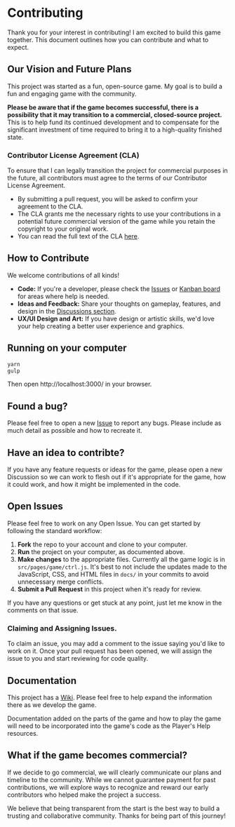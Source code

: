 # Contributing

Thank you for your interest in contributing!
I am excited to build this game together.
This document outlines how you can contribute and what to expect.

## Our Vision and Future Plans

This project was started as a fun, open-source game. My goal is to build a fun and engaging game with the community.

**Please be aware that if the game becomes successful, there is a possibility that it may transition to a commercial, closed-source project.** This is to help fund its continued development and to compensate for the significant investment of time required to bring it to a high-quality finished state.

### Contributor License Agreement (CLA)

To ensure that I can legally transition the project for commercial purposes in the future, all contributors must agree to the terms of our Contributor License Agreement.

*   By submitting a pull request, you will be asked to confirm your agreement to the CLA.
*   The CLA grants me the necessary rights to use your contributions in a potential future commercial version of the game while you retain the copyright to your original work.
*   You can read the full text of the CLA [here](https://github.com/YodasWs/Empires-4x/blob/master/CLA.md).

## How to Contribute

We welcome contributions of all kinds!

*   **Code:** If you're a developer, please check the [Issues](https://github.com/YodasWs/Empires-4x/issues) or [Kanban board](https://github.com/users/YodasWs/projects/3/) for areas where help is needed.
*   **Ideas and Feedback:** Share your thoughts on gameplay, features, and design in the [Discussions section](https://github.com/YodasWs/Empires-4x/discussions).
*   **UX/UI Design and Art:** If you have design or artistic skills, we'd love your help creating a better user experience and graphics.

## Running on your computer

```bash
yarn
gulp
```
Then open http://localhost:3000/ in your browser.

## Found a bug?

Please feel free to open a new [Issue](https://github.com/YodasWs/Empires-4x/issues) to report any bugs. Please include as much detail as possible and how to recreate it.

## Have an idea to contribte?

If you have any feature requests or ideas for the game, please open a new Discussion so we can work to flesh out if it's appropriate for the game, how it could work, and how it might be implemented in the code.

## Open Issues

Please feel free to work on any Open Issue. You can get started by following the standard workflow:
1. **Fork** the repo to your account and clone to your computer.
2. **Run** the project on your computer, as documented above.
3. **Make changes** to the appropriate files. Currently all the game logic is in `src/pages/game/ctrl.js`.
  It's best to not include the updates made to the JavaScript, CSS, and HTML files in `docs/` in your commits to avoid unnecessary merge conflicts.
4. **Submit a Pull Request** in this project when it's ready for review.

If you have any questions or get stuck at any point, just let me know in the comments on that issue.

### Claiming and Assigning Issues.

To claim an issue, you may add a comment to the issue saying you'd like to work on it. Once your pull request has been opened, we will assign the issue to you and start reviewing for code quality.

## Documentation

This project has a [Wiki](https://github.com/YodasWs/Empires-4x/wiki). Please feel free to help expand the information there as we develop the game.

Documentation added on the parts of the game and how to play the game will need to be incorporated into the game's code as the Player's Help resources.

## What if the game becomes commercial?

If we decide to go commercial, we will clearly communicate our plans and timeline to the community. While we cannot guarantee payment for past contributions, we will explore ways to recognize and reward our early contributors who helped make the project a success.

We believe that being transparent from the start is the best way to build a trusting and collaborative community. Thanks for being part of this journey!
